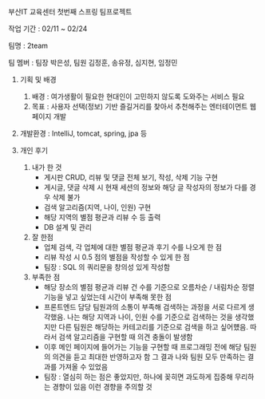 부산IT 교육센터 첫번째 스프링 팀프로젝트

작업 기간 : 02/11 ~ 02/24

팀명 : 2team

팀 멤버 : 팀장 박은성, 팀원 김정훈, 송유정, 심지현, 임정민

1. 기획 및 배경
   1) 배경 : 여가생활이 필요한 현대인이 고민하지 않도록 도와주는 서비스 필요
   2) 목표 : 사용자 선택(정보) 기반 즐길거리를 찾아서 추천해주는 엔터테이먼트 웹페이지 개발

2. 개발환경 : IntelliJ, tomcat, spring, jpa 등

3. 개인 후기
   1) 내가 한 것
      - 게시판 CRUD, 리뷰 및 댓글 전체 보기, 작성, 삭제 기능 구현
      - 게시글, 댓글 삭제 시 현재 세션의 정보와 해당 글 작성자의 정보가 다를 경우 삭제 불가
      - 검색 알고리즘(지역, 나이, 인원) 구현
      - 해당 지역의 별점 평균과 리뷰 수 등 출력
      - DB 설계 및 관리
   2) 잘 한점
      - 업체 검색, 각 업체에 대한 별점 평균과 후기 수를 나오게 한 점
      - 리뷰 작성 시 0.5 점의 별점을 작성할 수 있게 한 점
      - 팀장 : SQL 의 쿼리문을 창의성 있게 작성함
   3) 부족한 점
      - 해당 장소의 별점 평균과 리뷰 건 수를 기준으로 오름차순 / 내림차순 정렬 기능을 넣고 싶었는데 시간이 부족해 못한 점
      - 프론트엔드 담당 팀원과의 소통이 부족해 검색하는 과정을 서로 다르게 생각했음.
        나는 해당 지역과 나이, 인원 수를 기준으로 검색하는 것을 생각했지만
        다른 팀원은 해당하는 카테고리를 기준으로 검색을 하고 싶어헀음.
        따라서 검색 알고리즘을 구현할 때 의견 충돌이 발생함
      - 이후 메인 페이지에 들어가는 기능을 구현할 때
        프로그래밍 전에 해당 팀원의 의견을 듣고 최대한 반영하고자 함
        그 결과 나와 팀원 모두 만족하는 결과를 가져올 수 있었음
      - 팀장 : 열심히 하는 점은 좋았지만, 하나에 꽂히면 과도하게 집중해 무리하는 경향이 있음
        이런 경향을 주의할 것
        
